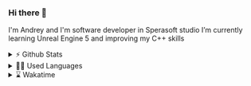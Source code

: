 ### Hi there 👋
I'm Andrey and I'm software developer in Sperasoft studio
I’m currently learning Unreal Engine 5 and improving my C++ skills

<details>
<summary>⚡ Github Stats</summary>
  
  [![My GitHub stats](https://github-readme-stats.vercel.app/api?username=m3nf1s&show_icons=true&theme=tokyonight)](https://github.com/anuraghazra/github-readme-stats)
  
</details>

<details>
<summary>👨‍💻 Used Languages</summary>
  
  ![Top Langs](https://github-readme-stats.vercel.app/api/top-langs/?username=m3nf1s)
  
</details>

<details>
<summary>⌛️ Wakatime </summary>
  
  [![My wakatime stats](https://github-readme-stats.vercel.app/api/wakatime?username=m3nf1s)](https://github.com/anuraghazra/github-readme-stats)
  
</details>

<!--
**m3nf1s/m3nf1s** is a ✨ _special_ ✨ repository because its `README.md` (this file) appears on your GitHub profile.

Here are some ideas to get you started:

- 🔭 I’m currently working on ...
- 🌱 I’m currently learning ...
- 👯 I’m looking to collaborate on ...
- 🤔 I’m looking for help with ...
- 💬 Ask me about ...
- 📫 How to reach me: ...
- 😄 Pronouns: ...
- ⚡ Fun fact: ...
-->
